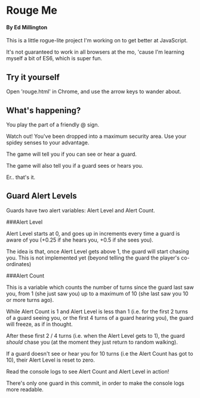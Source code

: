 # Rouge Me

#### By Ed Millington

This is a little rogue-lite project I'm working on to get better at JavaScript.

It's not guaranteed to work in all browsers at the mo, 'cause I'm learning myself a bit of ES6, which is super fun.

## Try it yourself

Open 'rouge.html' in Chrome, and use the arrow keys to wander about.

## What's happening?

You play the part of a friendly @ sign.

Watch out! You've been dropped into a maximum security area. Use your spidey senses to your advantage.

The game will tell you if you can see or hear a guard.

The game will also tell you if a guard sees or hears you.

Er.. that's it.

## Guard Alert Levels

Guards have two alert variables: Alert Level and Alert Count.

###Alert Level 

Alert Level starts at 0, and goes up in increments every time a guard is aware of you (+0.25 if she hears you, +0.5 if she sees you).

The idea is that, once Alert Level gets above 1, the guard will start chasing you. This is not implemented yet (beyond telling the guard the player's co-ordinates)

###Alert Count

This is a variable which counts the number of turns since the guard last saw you, from 1 (she just saw you) up to a maximum of 10 (she last saw you 10 or more turns ago).

While Alert Count is 1 and Alert Level is less than 1 (i.e. for the first 2 turns of a guard seeing you, or the first 4 turns of a guard hearing you), the guard will freeze, as if in thought.

After these first 2 / 4 turns (i.e. when the Alert Level gets to 1), the guard *should* chase you (at the moment they just return to random walking).

If a guard doesn't see or hear you for 10 turns (i.e the Alert Count has got to 10), their Alert Level is reset to zero.

Read the console logs to see Alert Count and Alert Level in action!

There's only one guard in this commit, in order to make the console logs more readable.